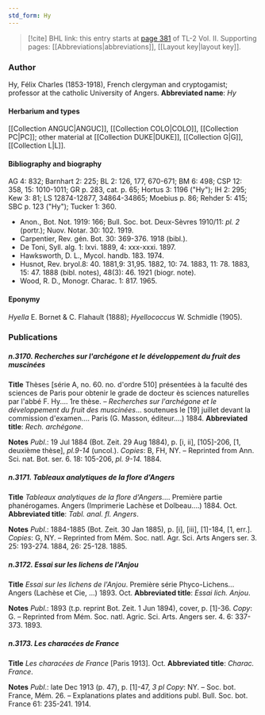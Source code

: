 ```yaml
---
std_form: Hy
---
```


> [!cite] BHL link: this entry starts at [page 381](https://www.biodiversitylibrary.org/page/33068623) of TL-2 Vol. II.
> Supporting pages: [[Abbreviations|abbreviations]], [[Layout key|layout key]].

### Author

Hy, Félix Charles (1853-1918), French clergyman and cryptogamist; professor at the catholic University of Angers. 
**Abbreviated name**: *Hy*

#### Herbarium and types

[[Collection ANGUC|ANGUC]], [[Collection COLO|COLO]], [[Collection PC|PC]]; other material at [[Collection DUKE|DUKE]], [[Collection G|G]], [[Collection L|L]].

#### Bibliography and biography

AG 4: 832; Barnhart 2: 225; BL 2: 126, 177, 670-671; BM 6: 498; CSP 12: 358, 15: 1010-1011; GR p. 283, cat. p. 65; Hortus 3: 1196 ("Hy"); IH 2: 295; Kew 3: 81; LS 12874-12877, 34864-34865; Moebius p. 86; Rehder 5: 415; SBC p. 123 ("Hy"); Tucker 1: 360.
- Anon., Bot. Not. 1919: 166; Bull. Soc. bot. Deux-Sèvres 1910/11: *pl. 2* (portr.); Nuov. Notar. 30: 102. 1919.
- Carpentier, Rev. gén. Bot. 30: 369-376. 1918 (bibl.).
- De Toni, Syll. alg. 1: lxvi. 1889, 4: xxx-xxxi. 1897.
- Hawksworth, D. L., Mycol. handb. 183. 1974.
- Husnot, Rev. bryol.8: 40. 1881,9: 31,95. 1882, 10: 74. 1883, 11: 78. 1883, 15: 47. 1888 (bibl. notes), 48(3): 46. 1921 (biogr. note).
- Wood, R. D., Monogr. Charac. 1: 817. 1965.

#### Eponymy

*Hyella* E. Bornet & C. Flahault (1888); *Hyellococcus* W. Schmidle (1905).

### Publications

##### n.3170. Recherches sur l'archégone et le développement du fruit des muscinées

**Title**
Thèses \[série A, no. 60. no. d'ordre 510\] présentées à la faculté des sciences de Paris pour obtenir le grade de docteur ès sciences naturelles par l'abbé F. Hy.... 1re thèse. – *Recherches sur l'archégone et le développement du fruit des muscinées*... soutenues le \[19\] juillet devant la commission d'examen.... Paris (G. Masson, éditeur....) 1884.
**Abbreviated title**: *Rech. archégone*.

**Notes**
*Publ*.: 19 Jul 1884 (Bot. Zeit. 29 Aug 1884), p. \[i, ii\], \[105\]-206, \[1, deuxième thèse\], *pl.9-14* (uncol.). *Copies*: B, FH, NY. – Reprinted from Ann. Sci. nat. Bot. ser. 6. 18: 105-206, *pl. 9-14.* 1884.

##### n.3171. Tableaux analytiques de la flore d'Angers

**Title**
*Tableaux analytiques de la flore d'Angers*.... Première partie phanérogames. Angers (Imprimerie Lachèse et Dolbeau....) 1884. Oct.
**Abbreviated title**: *Tabl. anal. fl. Angers*.

**Notes**
*Publ*.: 1884-1885 (Bot. Zeit. 30 Jan 1885), p. \[i\], \[iii\], \[1\]-184, \[1, err.\]. *Copies*: G, NY. – Reprinted from Mém. Soc. natl. Agr. Sci. Arts Angers ser. 3. 25: 193-274. 1884, 26: 25-128. 1885.

##### n.3172. Essai sur les lichens de l'Anjou

**Title**
*Essai sur les lichens de l'Anjou*. Première série Phyco-Lichens... Angers (Lachèse et Cie, ...) 1893. Oct.
**Abbreviated title**: *Essai lich. Anjou*.

**Notes**
*Publ*.: 1893 (t.p. reprint Bot. Zeit. 1 Jun 1894), cover, p. \[1\]-36. *Copy*: G. – Reprinted from Mém. Soc. natl. Agric. Sci. Arts. Angers ser. 4. 6: 337-373. 1893.

##### n.3173. Les characées de France

**Title**
*Les characées de France* \[Paris 1913\]. Oct.
**Abbreviated title**: *Charac. France*.

**Notes**
*Publ*.: late Dec 1913 (p. 47), p. \[1\]-47, *3 pl Copy*: NY. – Soc. bot. France, Mém. 26. – Explanations plates and additions publ. Bull. Soc. bot. France 61: 235-241. 1914.

